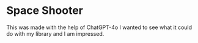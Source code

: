
# Space Shooter

This was made with the help of ChatGPT-4o I wanted to see what it could do with my library
and I am impressed.

